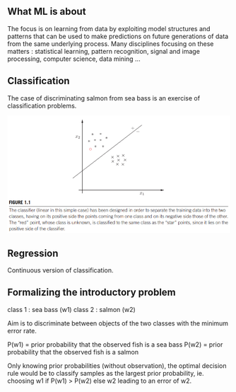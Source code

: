 ## What ML is about

The focus is on learning from data by exploiting model structures and patterns that can be used to make predictions on future generations of data from the same underlying process. Many disciplines focusing on these matters : statistical learning, pattern recognition, signal and image processing, computer science, data mining ...

## Classification

The case of discriminating salmon from sea bass is an exercise of classification problems.

![Classification example](img/classification.png)

## Regression

Continuous version of classification.

## Formalizing the introductory problem

class 1 : sea bass (w1)
class 2 : salmon (w2)

Aim is to discriminate between objects of the two classes with the minimum error rate.


P(w1) = prior probability that the observed fish is a sea bass
P(w2) = prior probability that the observed fish is a salmon

Only knowing prior probabilities (without observation), the optimal decision rule would be to classify samples as the largest prior probability, ie. choosing w1 if P(w1) > P(w2) else w2 leading to an error of w2.